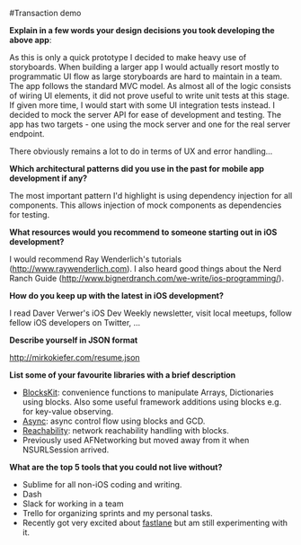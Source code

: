 #Transaction demo

**Explain in a few words your design decisions you took developing the above app**:

As this is only a quick prototype I decided to make heavy use of storyboards. When building a larger app I would actually resort mostly to programmatic UI flow as large storyboards are hard to maintain in a team.
The app follows the standard MVC model.
As almost all of the logic consists of wiring UI elements, it did not prove useful to write unit tests at this stage.
If given more time, I would start with some UI integration tests instead.
I decided to mock the server API for ease of development and testing.
The app has two targets - one using the mock server and one for the real server endpoint.

There obviously remains a lot to do in terms of UX and error handling...

**Which architectural patterns did you use in the past for mobile app development if any?**

The most important pattern I'd highlight is using dependency injection for all components.
This allows injection of mock components as dependencies for testing.

**What resources would you recommend to someone starting out in iOS development?**

I would recommend Ray Wenderlich's tutorials (http://www.raywenderlich.com).
I also heard good things about the Nerd Ranch Guide (http://www.bignerdranch.com/we-write/ios-programming/).

**How do you keep up with the latest in iOS development?**

I read Daver Verwer's iOS Dev Weekly newsletter, visit local meetups, follow fellow iOS developers on Twitter, ...

**Describe yourself in JSON format**

http://mirkokiefer.com/resume.json

**List some of your favourite libraries with a brief description**

- [BlocksKit](https://github.com/zwaldowski/BlocksKit): convenience functions to manipulate Arrays, Dictionaries using blocks. Also some useful framework additions using blocks e.g. for key-value observing.
- [Async](https://github.com/duemunk/Async): async control flow using blocks and GCD.
- [Reachability](https://github.com/tonymillion/Reachability): network reachability handling with blocks.
- Previously used AFNetworking but moved away from it when NSURLSession arrived.

**What are the top 5 tools that you could not live without?**

- Sublime for all non-iOS coding and writing.
- Dash
- Slack for working in a team
- Trello for organizing sprints and my personal tasks.
- Recently got very excited about [fastlane](https://fastlane.tools) but am still experimenting with it.  
